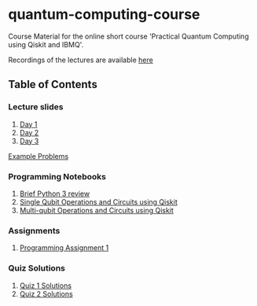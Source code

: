 # quantum-computing-course 
Course Material for the online short course 'Practical Quantum Computing using Qiskit and IBMQ'.


Recordings of the lectures are available [here](https://www.youtube.com/playlist?list=PLyEHBEYaB52XCMH9mMHo5MAzGcZkcdVGB)


## Table of Contents


### Lecture slides
1. [Day 1](lecture_slides/day1.pdf)
2. [Day 2](lecture_slides/day2.pdf)
3. [Day 3](lecture_slides/day3.pdf)

[Example Problems](lecture_slides/example_problems.pdf)

### Programming Notebooks
1. [Brief Python 3 review](notebooks/intro_python.ipynb)
2. [Single Qubit Operations and Circuits using Qiskit](notebooks/single_qubit.ipynb)
3. [Multi-qubit Operations and Circuits using Qiskit](notebooks/multi_qubit.ipynb)

### Assignments

1. [Programming Assignment 1](assignments/assignment1.ipynb)

### Quiz Solutions

1. [Quiz 1 Solutions](assignments/quiz_solutions/quiz1_solutions.pdf)
2. [Quiz 2 Solutions](assignments/quiz_solutions/quiz2_solutions.pdf)
